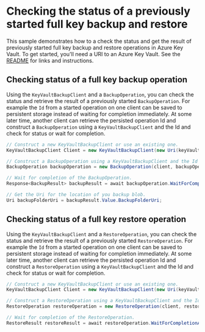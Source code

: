 # Checking the status of a previously started full key backup and restore

This sample demonstrates how to a check the status and get the result of previously started full key backup and restore operations in Azure Key Vault.
To get started, you'll need a URI to an Azure Key Vault. See the [README](https://github.com/Azure/azure-sdk-for-net/blob/master/sdk/keyvault/Azure.Security.KeyVault.Administration/README.md) for links and instructions.

## Checking status of a full key backup operation

Using the `KeyVaultBackupClient` and a `BackupOperation`, you can check the status and retrieve the result of a previously started `BackupOperation`. 
For example the `Id` from a started operation on one client can be saved to persistent storage instead of waiting for completion immediately. 
At some later time, another client can retrieve the persisted operation Id and construct a `BackupOperation` using a `KeyVaultBackupClient` and the Id 
and check for status or wait for completion.

```C# Snippet:ResumeBackupAsync
// Construct a new KeyVaultBackupClient or use an existing one.
KeyVaultBackupClient Client = new KeyVaultBackupClient(new Uri(keyVaultUrl), new DefaultAzureCredential());

// Construct a BackupOperation using a KeyVaultBackupClient and the Id from a previously started operation.
BackupOperation backupOperation = new BackupOperation(client, backupOperationId);

// Wait for completion of the BackupOperation.
Response<BackupResult> backupResult = await backupOperation.WaitForCompletionAsync();

// Get the Uri for the location of you backup blob.
Uri backupFolderUri = backupResult.Value.BackupFolderUri;
```

## Checking status of a full key restore operation

Using the `KeyVaultBackupClient` and a `RestoreOperation`, you can check the status and retrieve the result of a previously started `RestoreOperation`. 
For example the `Id` from a started operation on one client can be saved to persistent storage instead of waiting for completion immediately. 
At some later time, another client can retrieve the persisted operation Id and construct a `RestoreOperation` using a `KeyVaultBackupClient` and the Id 
and check for status or wait for completion.

```C# Snippet:ResumeRestoreAsync
// Construct a new KeyVaultBackupClient or use an existing one.
KeyVaultBackupClient Client = new KeyVaultBackupClient(new Uri(keyVaultUrl), new DefaultAzureCredential());

// Construct a RestoreOperation using a KeyVaultBackupClient and the Id from a previously started operation.
RestoreOperation restoreOperation = new RestoreOperation(client, restoreOperationId);

// Wait for completion of the RestoreOperation.
RestoreResult restoreResult = await restoreOperation.WaitForCompletionAsync();
```

<!-- LINKS -->
[DefaultAzureCredential]: ../../../identity/Azure.Identity/README.md
